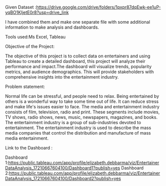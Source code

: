 Given Dataset :https://drive.google.com/drive/folders/1pxpr87dqEwk-ee1uP-yqBO1KIjetE0r8?usp=drive_link

I have combined them and make one separate file with some additional information to make analysis and dashboards.

Tools used:Ms Excel, Tableau

Objective of the Project: 

The objective of this project is to collect data on entertainers and using Tableau to create a detailed dashboard, this project will analyze their performance and impact.The dashboard will visualize trends, popularity metrics, and audience demographics. This will provide stakeholders with comprehensive insights into the entertainment industry.

Problem statement:

Normal life can be stressful, and people need to relax. Being entertained by others is a wonderful way to take some time out of life. It can reduce stress and make life's issues easier to face. The media and entertainment industry consists of film, television, radio and print. These segments include movies, TV shows, radio shows, news, music, newspapers, magazines, and books. The entertainment industry is a group of sub-industries devoted to entertainment. The entertainment industry is used to describe the mass media companies that control the distribution and manufacture of mass media entertainment.

Link to the Dashboard :

Dashboard 1:https://public.tableau.com/app/profile/elizabeth.debbarma/viz/EntertainerDataAnalysis_17210667604100/Dashboard1?publish=yes
Dashboard 2:https://public.tableau.com/app/profile/elizabeth.debbarma/viz/EntertainerDataAnalysis_17210667604100/Dashboard2?publish=yes


